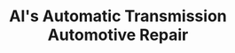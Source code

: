 ---
title: "Al's Automatic Transmission Automotive Repair"
url: /lakeland/als-automatic-transmission-automotive-repair/
shop: car repair
---